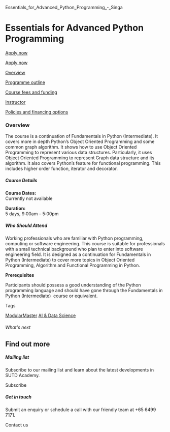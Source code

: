 Essentials_for_Advanced_Python_Programming_-_Singa



Essentials for Advanced Python Programming
==========================================

[Apply now](/admissions/academy/short-courses/short-courses-register-your-interest/?coursename=essentials-for-advanced-python-programming)




[Apply now](/admissions/academy/short-courses/short-courses-register-your-interest/?coursename=essentials-for-advanced-python-programming)

[Overview](/course/essentials-for-advanced-python-programming/#tabs)

[Programme outline](/course/essentials-for-advanced-python-programming/programme-outline/#tabs)

[Course fees and funding](/course/essentials-for-advanced-python-programming/course-fees-and-funding/#tabs)

[Instructor](/course/essentials-for-advanced-python-programming/instructor/#tabs)

[Policies and financing options](/course/essentials-for-advanced-python-programming/policies-and-financing-options/#tabs)

### Overview

The course is a continuation of Fundamentals in Python (Intermediate). It covers more in depth Python’s Object Oriented Programming and some common graph algorithm. It shows how to use Object Oriented Programming to represent various data structures. Particularly, it uses Object Oriented Programming to represent Graph data structure and its algorithm. It also covers Python’s feature for functional programming. This includes higher order function, iterator and decorator.

##### **Course Details**

**Course Dates:**  
Currently not available

**Duration:**  
5 days, 9:00am – 5:00pm

##### **Who Should Attend**

Working professionals who are familiar with Python programming, computing or software engineering. This course is suitable for professionals with a small technical background who plan to enter into software engineering field. It is designed as a continuation for Fundamentals in Python (Intermediate) to cover more topics in Object Oriented Programming, Algorithm and Functional Programming in Python.

**Prerequisites**

Participants should possess a good understanding of the Python programming language and should have gone through the Fundamentals in Python (Intermediate)  course or equivalent.

Tags

[ModularMaster](/admissions/academy/courses-and-modules/?academy-type-course=792)
[AI & Data Science](/admissions/academy/courses-and-modules/?discipline=782)

###### What's next

Find out more
-------------

##### Mailing list

Subscribe to our mailing list and learn about the latest developments in SUTD Academy.

Subscribe

##### Get in touch

Submit an enquiry or schedule a call with our friendly team at +65 6499 7171.

Contact us

